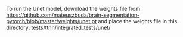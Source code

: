 To run the Unet model, download the weights file from https://github.com/mateuszbuda/brain-segmentation-pytorch/blob/master/weights/unet.pt and place the weights file in this directory: tests/ttnn/integrated_tests/unet/